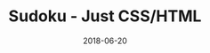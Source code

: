 ---
title: 'Sudoku - Just CSS/HTML'
description: 'Complete a sudoku puzzle without Javascript or server-side interaction.'
gametype: 'easy'
gameid: 63
date: 2018-06-20
tags: []
draft: false
type: 'games'
num19: [{'idx':1,'arr1':[1,2,3,4,5,6,7,8,9],'arr2':[1,2,3,4,5,6,7,8,9]},{'idx':2,'arr1':[1,2,3,4,5,6,7,8,9],'arr2':[1,2,3,4,5,6,7,8,9]},{'idx':3,'arr1':[1,2,3,4,5,6,7,8,9],'arr2':[1,2,3,4,5,6,7,8,9]},{'idx':4,'arr1':[1,2,3,4,5,6,7,8,9],'arr2':[1,2,3,4,5,6,7,8,9]},{'idx':5,'arr1':[1,2,3,4,5,6,7,8,9],'arr2':[1,2,3,4,5,6,7,8,9]},{'idx':6,'arr1':[1,2,3,4,5,6,7,8,9],'arr2':[1,2,3,4,5,6,7,8,9]},{'idx':7,'arr1':[1,2,3,4,5,6,7,8,9],'arr2':[1,2,3,4,5,6,7,8,9]},{'idx':8,'arr1':[1,2,3,4,5,6,7,8,9],'arr2':[1,2,3,4,5,6,7,8,9]},{'idx':9,'arr1':[1,2,3,4,5,6,7,8,9],'arr2':[1,2,3,4,5,6,7,8,9]}]
puzzle: [[7, 0, 2, 0, 3, 8, 0, 0, 4], [0, 0, 0, 4, 0, 0, 0, 0, 0], [0, 0, 0, 0, 1, 5, 0, 0, 8], [9, 0, 8, 0, 0, 0, 0, 4, 0], [2, 0, 1, 0, 5, 0, 9, 0, 6], [0, 7, 0, 0, 0, 0, 8, 0, 1], [8, 0, 0, 3, 4, 0, 0, 0, 0], [0, 0, 0, 0, 0, 6, 0, 0, 0], [3, 0, 0, 9, 7, 0, 2, 0, 5]]
layout: 'sudokucssstatic'
---